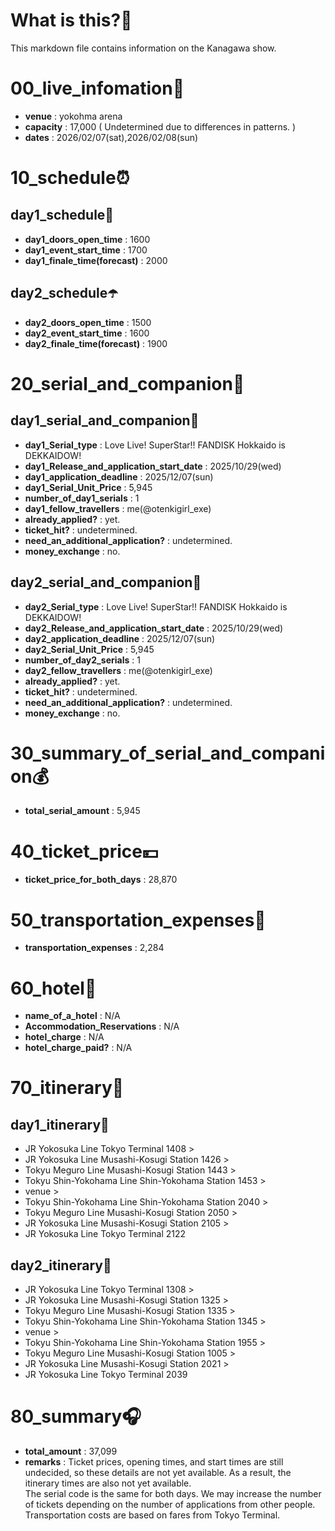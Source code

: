 # What is this?👀
<p>This markdown file contains information on the Kanagawa show.</p>

# 00_live_infomation📅

- **venue** : yokohma arena
- **capacity** : 17,000 ( Undetermined due to differences in patterns. )
- **dates** : 2026/02/07(sat),2026/02/08(sun)

# 10_schedule⏰

## day1_schedule🥁

- **day1_doors_open_time** : 1600
- **day1_event_start_time** : 1700
- **day1_finale_time(forecast)** : 2000

## day2_schedule☂️

- **day2_doors_open_time** : 1500
- **day2_event_start_time** : 1600
- **day2_finale_time(forecast)** : 1900

# 20_serial_and_companion📃

## day1_serial_and_companion🔖

- **day1_Serial_type** : Love Live! SuperStar!! FANDISK Hokkaido is DEKKAIDOW!
- **day1_Release_and_application_start_date** : 2025/10/29(wed)
- **day1_application_deadline** : 2025/12/07(sun)
- **day1_Serial_Unit_Price** : 5,945
- **number_of_day1_serials** : 1
- **day1_fellow_travellers** : me(@otenkigirl_exe)
- **already_applied?** : yet.
- **ticket_hit?** : undetermined.
- **need_an_additional_application?** : undetermined.
- **money_exchange** : no.

## day2_serial_and_companion📰

- **day2_Serial_type** : Love Live! SuperStar!! FANDISK Hokkaido is DEKKAIDOW!
- **day2_Release_and_application_start_date** : 2025/10/29(wed)
- **day2_application_deadline** : 2025/12/07(sun)
- **day2_Serial_Unit_Price** : 5,945
- **number_of_day2_serials** : 1
- **day2_fellow_travellers** : me(@otenkigirl_exe)
- **already_applied?** : yet.
- **ticket_hit?** : undetermined.
- **need_an_additional_application?** : undetermined.
- **money_exchange** : no.

# 30_summary_of_serial_and_companion💰

- **total_serial_amount** : 5,945

# 40_ticket_price💴

- **ticket_price_for_both_days** : 28,870

# 50_transportation_expenses🚅

- **transportation_expenses** : 2,284

# 60_hotel🏨

- **name_of_a_hotel** : N/A
- **Accommodation_Reservations** : N/A
- **hotel_charge** : N/A
- **hotel_charge_paid?** : N/A

# 70_itinerary🛴

## day1_itinerary🚀

- JR Yokosuka Line Tokyo Terminal 1408 >
- JR Yokosuka Line Musashi-Kosugi Station 1426 >
- Tokyu Meguro Line Musashi-Kosugi Station 1443 >
- Tokyu Shin-Yokohama Line Shin-Yokohama Station 1453 >
- venue >
- Tokyu Shin-Yokohama Line Shin-Yokohama Station 2040 >
- Tokyu Meguro Line Musashi-Kosugi Station 2050 >
- JR Yokosuka Line Musashi-Kosugi Station 2105 >
- JR Yokosuka Line Tokyo Terminal 2122

## day2_itinerary🚢

- JR Yokosuka Line Tokyo Terminal 1308 >
- JR Yokosuka Line Musashi-Kosugi Station 1325 >
- Tokyu Meguro Line Musashi-Kosugi Station  1335 >
- Tokyu Shin-Yokohama Line Shin-Yokohama Station 1345 >
- venue >
- Tokyu Shin-Yokohama Line Shin-Yokohama Station 1955 >
- Tokyu Meguro Line Musashi-Kosugi Station 1005 >
- JR Yokosuka Line Musashi-Kosugi Station 2021 >
- JR Yokosuka Line Tokyo Terminal 2039

# 80_summary🎧

- **total_amount** : 37,099
- **remarks** : Ticket prices, opening times, and start times are still undecided, so these details are not yet available. As a result, the itinerary times are also not yet available.<br>
The serial code is the same for both days. We may increase the number of tickets depending on the number of applications from other people. <br>Transportation costs are based on fares from Tokyo Terminal.
